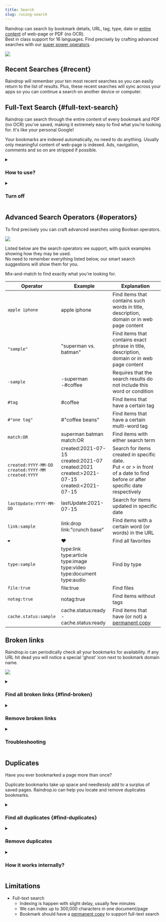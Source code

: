 ```yaml
---
title: Search
slug: /using-search
---
```


Raindrop can search by bookmark details, URL, tag, type, date or [entire content](#full-text-search) of web-page or PDF (no OCR).  
Best in class support for 16 languages. Find precisely by crafting advanced searches with our [super power operators](#operators).

![](intro.png)

## Recent Searches {#recent}

Raindrop will remember your ten most recent searches so you can easily return to the list of results.
Plus, these recent searches will sync across your apps so you can continue a search on another device or computer.

## Full-Text Search {#full-text-search}

Raindrop can search through the entire content of every bookmark and PDF (no OCR) you’ve saved, making it extremely easy to find what you’re looking for. It's like your personal Google!

Your bookmarks are indexed automatically, no need to do anything. Usually only meaningful content of web-page is indexed. Ads, navigation, comments and so on are stripped if possible.

<!------------------------------>
<details><summary>

### How to use?

</summary>

1. Be sure you have a [Pro plan](../../billing/premium-features.md)
2. Focus on a search field, type your request and press Enter
3. Found parts will be highlighted in search results along with other details:

<p><img src={require('./full1.png').default} style={{maxHeight:313}} /></p>

:::note
Be sure that newly added bookmark will not appear in search results immediately. We need some time as described in [this article](../backups/index.md#how-long-it-takes-to-copy-all-of-my-bookmarks) to copy and index each bookmark.
:::

</details>

<!------------------------------>
<details><summary>

### Turn off

</summary>

If you want to temporarly disable full-text search please select `In title/description` filter from suggestions.

Or type `info:` before your search query.

![](filters.png)

</details>

## Advanced Search Operators {#operators}

To find precisely you can craft advanced searches using Boolean operators.

![](operators.png)

Listed below are the search operators we support, with quick examples showing how they may be used.  
No need to remember everything listed below, our smart search suggestions will show them for you.

Mix-and-match to find exactly what you're looking for.

| Operator                                                          | Example                                                                                                           | Explanation                                                                                                                       |
| ----------------------------------------------------------------- | ----------------------------------------------------------------------------------------------------------------- | --------------------------------------------------------------------------------------------------------------------------------- |
| `apple iphone`                                                    | apple iphone                                                                                                      | Find items that contains such words in title, description, domain or in web page content                                          |
| `"sample"`                                                        | "superman vs. batman"                                                                                             | Find items that contains exact phrase in title, description, domain or in web page content                                        |
| `-sample`                                                         | -superman <br/> -#coffee                                                                                          | Requires that the search results do not include this word or condition                                                            |
| `#tag`                                                            | #coffee                                                                                                           | Find items that have a certain tag                                                                                                |
| `#"one tag"`                                                      | #"coffee beans"                                                                                                   | Find items that have a certain multi-word tag                                                                                     |
| `match:OR`                                                        | superman batman match:OR                                                                                          | Find items with either search term                                                                                                |
| `created:YYYY-MM-DD` <br/> `created:YYYY-MM` <br/> `created:YYYY` | created:2021-07-15 <br/> created:2021-07 <br/> created:2021 <br /> created:>2021-07-15 <br /> created:<2021-07-15 | Search for items created in specific date. <br/> Put < or > in front of a date to find before or after specific date respectively |
| `lastUpdate:YYYY-MM-DD`                                           | lastUpdate:2021-07-15                                                                                             | Search for items updated in specific date                                                                                         |
| `link:sample`                                                     | link:drop <br/> link:"crunch base"                                                                                | Find items with a certain word (or words) in the URL                                                                              |
| `❤️`                                                              | ❤️                                                                                                                | Find all favorites                                                                                                                |
| `type:sample`                                                     | type:link <br/> type:article <br/> type:image <br/> type:video <br/> type:document <br/> type:audio               | Find by type                                                                                                                      |
| `file:true`                                                       | file:true                                                                                                         | Find files                                                                                                                        |
| `notag:true`                                                      | notag:true                                                                                                        | Find items without tags                                                                                                           |
| `cache.status:sample`                                             | cache.status:ready <br/> -cache.status:ready                                                                      | Find items that have (or not) a [permanent copy](../backups/index.md#permanent-library)                                           |

## Broken links

Raindrop.io can periodically check all your bookmarks for availability.
If any URL hit dead you will notice a special 'ghost' icon next to bookmark domain name.

![](brokens.png)

<!------------------------------>
<details><summary>

### Find all broken links {#find-broken}

</summary>

Select `Broken links` filter from search field suggestions.

:::info
Only available in [Pro plan](../../billing/premium-features.md)
:::

![](filters.png)

</details>

<!------------------------------>
<details><summary>

### Remove broken links

</summary>

1. [Find broken links](#find-broken) you want to remove
2. Highlight the items you want to remove by hovering over the items until the tick appears in the left corner, and then click on the tick.
3. Highlight as many items as you like, then click Remove in the menu bar at the top.

</details>

<!------------------------------>
<details><summary>

### Troubleshooting

</summary>

Check [this article](../../troubleshooting/false-broken-links/index.md) if you have any problems with broken links checker.

</details>

## Duplicates

Have you ever bookmarked a page more than once?

Duplicate bookmarks take up space and needlessly add to a surplus of saved pages.
Raindrop.io can help you locate and remove duplicates bookmarks.

<!------------------------------>
<details><summary>

### Find all duplicates {#find-duplicates}

</summary>

Select `Duplicates` filter from search field suggestions.

:::info
Only available in [Pro plan](../../billing/premium-features.md)
:::

:::tip
When you click on `Duplicates` filter you will see **only** duplicate bookmarks.
This list not includes **originals**. So it's safe to remove them all.
:::

![](filters.png)

</details>

<!------------------------------>
<details><summary>

### Remove duplicates

</summary>

1. [Find duplicates](#find-duplicates) you want to remove
2. Highlight the items you want to remove by hovering over the items until the tick appears in the left corner, and then click on the tick.
3. Highlight as many items as you like, then click Remove in the menu bar at the top.

</details>

<!------------------------------>
<details><summary>

### How it works internally?

</summary>

Bookmark considered as duplicate only if it URL is exactly the same to previously saved bookmark.

All garbage from URL like different protocol, WWW, trailing slashes, useless query parameters (like referral id or advert source) and hash strings are ignored.

![](duplicates-how.jpg)

</details>

## Limitations

- Full-text search
  - Indexing is happen with slight delay, usually few minutes
  - We can index up to 300,000 characters in one document/page
  - Bookmark should have a [permanent copy](../backups/index.md#permanent-library) to support full-text search
